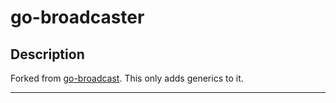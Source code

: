 # go-broadcaster

## Description

Forked from [go-broadcast](https://github.com/dustin/go-broadcast). This only adds generics to it.

---
